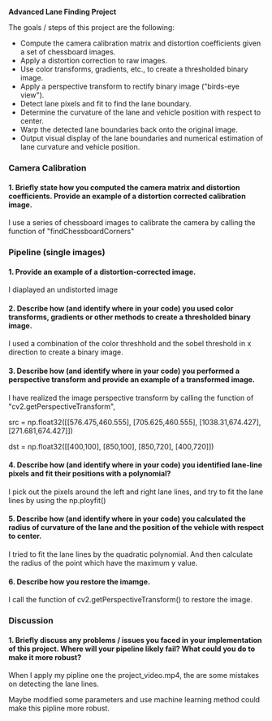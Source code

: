 **Advanced Lane Finding Project**

The goals / steps of this project are the following:

* Compute the camera calibration matrix and distortion coefficients given a set of chessboard images.
* Apply a distortion correction to raw images.
* Use color transforms, gradients, etc., to create a thresholded binary image.
* Apply a perspective transform to rectify binary image ("birds-eye view").
* Detect lane pixels and fit to find the lane boundary.
* Determine the curvature of the lane and vehicle position with respect to center.
* Warp the detected lane boundaries back onto the original image.
* Output visual display of the lane boundaries and numerical estimation of lane curvature and vehicle position.


### Camera Calibration

#### 1. Briefly state how you computed the camera matrix and distortion coefficients. Provide an example of a distortion corrected calibration image.

I use a series of chessboard images to calibrate the camera by calling the function of "findChessboardCorners"

### Pipeline (single images)

#### 1. Provide an example of a distortion-corrected image.

I diaplayed an undistorted image

#### 2. Describe how (and identify where in your code) you used color transforms, gradients or other methods to create a thresholded binary image.

I used a combination of the color threshhold and the sobel threshold in x direction to create a binary image.

#### 3. Describe how (and identify where in your code) you performed a perspective transform and provide an example of a transformed image.

I have realized the image perspective transform by calling the function of "cv2.getPerspectiveTransform",

 src = np.float32([[576.475,460.555],
                   [705.625,460.555],
                   [1038.31,674.427],
                   [271.681,674.427]])
    
dst = np.float32([[400,100],
                 [850,100],
                 [850,720],
                 [400,720]])

#### 4. Describe how (and identify where in your code) you identified lane-line pixels and fit their positions with a polynomial?

I pick out the pixels around the left and right lane lines, and try to fit the lane lines by using the np.ployfit()

#### 5. Describe how (and identify where in your code) you calculated the radius of curvature of the lane and the position of the vehicle with respect to center.

I tried to fit the lane lines by the quadratic polynomial. And then calculate the radius of the point which have the maximum y value.

#### 6. Describe how you restore the imamge.

I call the function of cv2.getPerspectiveTransform() to restore the image.

### Discussion

#### 1. Briefly discuss any problems / issues you faced in your implementation of this project.  Where will your pipeline likely fail?  What could you do to make it more robust?

When I apply my pipline one the project_video.mp4, the are some mistakes on detecting the lane lines. 

Maybe modified some parameters and use machine learning method could make this pipline more robust.  
